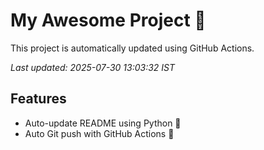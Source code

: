 # My Awesome Project 🚀

This project is automatically updated using GitHub Actions.

_Last updated: 2025-07-30 13:03:32 IST_

## Features
- Auto-update README using Python 🐍
- Auto Git push with GitHub Actions 🤖
